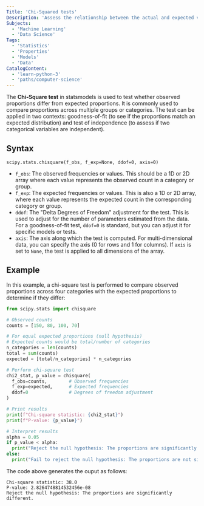 ```yaml
---
Title: 'Chi-Squared tests'
Description: 'Assess the relationship between the actual and expected variables against a hypothesis.'
Subjects:
  - 'Machine Learning'
  - 'Data Science'
Tags:
  - 'Statistics'
  - 'Properties'
  - 'Models'
  - 'Data'
CatalogContent:
  - 'learn-python-3'
  - 'paths/computer-science'
---
```


The **Chi-Square test** in statsmodels is used to test whether observed proportions differ from expected proportions. It is commonly used to compare proportions across multiple groups or categories. The test can be applied in two contexts: goodness-of-fit (to see if the proportions match an expected distribution) and test of independence (to assess if two categorical variables are independent).

## Syntax

```psuedo
scipy.stats.chisquare(f_obs, f_exp=None, ddof=0, axis=0)
```

- `f_obs`: The observed frequencies or values. This should be a 1D or 2D array where each value represents the observed count in a category or group.
- `f_exp`: The expected frequencies or values. This is also a 1D or 2D array, where each value represents the expected count in the corresponding category or group.
- `ddof`: The "Delta Degrees of Freedom" adjustment for the test. This is used to adjust for the number of parameters estimated from the data. For a goodness-of-fit test, `ddof=0` is standard, but you can adjust it for specific models or tests.
- `axis`: The axis along which the test is computed. For multi-dimensional data, you can specify the axis (0 for rows and 1 for columns). If `axis` is set to `None`, the test is applied to all dimensions of the array.

## Example

In this example, a chi-square test is performed to compare observed proportions across four categories with the expected proportions to determine if they differ:

```py
from scipy.stats import chisquare

# Observed counts
counts = [150, 80, 100, 70]

# For equal expected proportions (null hypothesis)
# Expected counts would be total/number of categories
n_categories = len(counts)
total = sum(counts)
expected = [total/n_categories] * n_categories

# Perform chi-square test
chi2_stat, p_value = chisquare(
  f_obs=counts,        # Observed frequencies
  f_exp=expected,      # Expected frequencies
  ddof=0               # Degrees of freedom adjustment
)

# Print results
print(f"Chi-square statistic: {chi2_stat}")
print(f"P-value: {p_value}")

# Interpret results
alpha = 0.05
if p_value < alpha:
  print("Reject the null hypothesis: The proportions are significantly different.")
else:
  print("Fail to reject the null hypothesis: The proportions are not significantly different.")
```

The code above generates the ouput as follows:

```shell
Chi-square statistic: 38.0
P-value: 2.8264748814532456e-08
Reject the null hypothesis: The proportions are significantly different.
```
